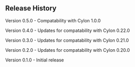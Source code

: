 ## Release History

Version 0.5.0 - Compatability with Cylon 1.0.0

Version 0.4.0 - Updates for compatability with Cylon 0.22.0

Version 0.3.0 - Updates for compatability with Cylon 0.21.0

Version 0.2.0 - Updates for compatability with Cylon 0.20.0

Version 0.1.0 - Initial release
